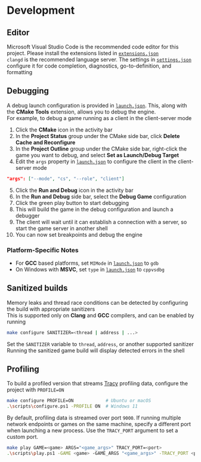 # Development

## Editor
Microsoft Visual Studio Code is the recommended code editor for this project. Please install the extensions listed in [`extensions.json`](.vscode/extensions.json)  
`clangd` is the recommended language server. The settings in [`settings.json`](.vscode/settings.json) configure it for code completion, diagnostics, go-to-definition, and formatting

## Debugging
A debug launch configuration is provided in [`launch.json`](.vscode/launch.json). This, along with the __CMake Tools__ extension, allows you to debug the engine.  
For example, to debug a game running as a client in the client-server mode

1. Click the __CMake__ icon in the activity bar
2. In the __Project Status__ group under the CMake side bar, click __Delete Cache and Reconfigure__
3. In the __Project Outline__ group under the CMake side bar, right-click the game you want to debug, and select __Set as Launch/Debug Target__
4. Edit the `args` property in [`launch.json`](.vscode/launch.json) to configure the client in the client-server mode
```json
"args": ["--mode", "cs", "--role", "client"]
```
5. Click the __Run and Debug__ icon in the activity bar
6. In the __Run and Debug__ side bar, select the __Debug Game__ configuration
7. Click the green play button to start debugging
8. This will build the game in the debug configuration and launch a debugger
9. The client will wait until it can establish a connection with a server, so start the game server in another shell
10. You can now set breakpoints and debug the engine

### Platform-Specific Notes
- For __GCC__ based platforms, set `MIMode` in [`launch.json`](.vscode/launch.json) to `gdb`
- On Windows with __MSVC__, set `type` in [`launch.json`](.vscode/launch.json) to `cppvsdbg`

## Sanitized builds
Memory leaks and thread race conditions can be detected by configuring the build with appropriate sanitizers  
This is supported only on __Clang__ and __GCC__ compilers, and can be enabled by running

```bash
make configure SANITIZER=<thread | address | ...>
```
Set the `SANITIZER` variable to `thread`, `address`, or another supported sanitizer  
Running the sanitized game build will display detected errors in the shell

## Profiling
To build a profiled version that streams [Tracy](https://github.com/wolfpld/tracy) profiling data, configure the project with `PROFILE=ON`

```bash
make configure PROFILE=ON            # Ubuntu or macOS
.\scripts\configure.ps1 -PROFILE ON  # Windows 11
```

By default, profiling data is streamed over port `9000`. If running multiple network endpoints or games on the same machine, specify a different port when launching a new process. Use the `TRACY_PORT` argument to set a custom port.

```bash
make play GAME=<game> ARGS="<game_args>" TRACY_PORT=<port>                   # Ubuntu or macOS
.\scripts\play.ps1 -GAME <game> -GAME_ARGS "<game_args>" -TRACY_PORT <port>  # Windows 11
```